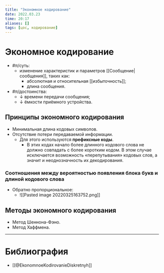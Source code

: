 ```yaml
---
title: "Экономное кодирование"
date: 2022.03.23
time: 20:17
aliases: []
tags: [цос, кодирование]
---
```


# Экономное кодирование

- #π/суть:
	- изменение характеристик и параметров [[Сообщение|сообщения]], таких как:
		- абсолютная и относительная [[избыточность]];
		- длина сообщения.
- #π/достоинства:
	- ↓ времени передачи сообщения;
	- ↓ ёмкости приёмного устройства.

## Принципы экономного кодирования

- Минимальная длина кодовых символов.
- Отсутствие потери передаваемой информации.
	- Для этого используются **префиксные коды**.
		- В этих кодах начало более длинного кодового слова не должно совпадать с более коротким кодом. В этом случае исключается возможность «перепутывания» кодовых слов, а значит и неоднозначность их декодирования.

### Соотношения между вероятностью появления блока букв и длиной кодового слова

- Обратно пропорциональное:
	- ![[Pasted image 20220325163752.png]]

## Методы экономного кодирования

- Метод Шеннона-Фэно.
- Метод Хаффмена.

---

# Библиография

- [[@EkonomnoeKodirovanieDiskretnyh]]